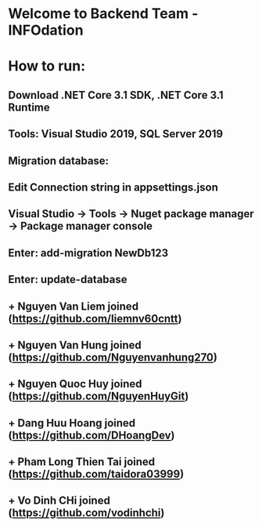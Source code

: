 # Welcome to Backend Team - INFOdation

# How to run:

## Download .NET Core 3.1 SDK, .NET Core 3.1 Runtime

## Tools: Visual Studio 2019, SQL Server 2019

## Migration database:

## Edit Connection string in appsettings.json

## Visual Studio -> Tools -> Nuget package manager -> Package manager console

## Enter: add-migration NewDb123

## Enter: update-database


## + Nguyen Van Liem joined (https://github.com/liemnv60cntt)
## + Nguyen Van Hung joined (https://github.com/Nguyenvanhung270)
## + Nguyen Quoc Huy joined (https://github.com/NguyenHuyGit)
## + Dang Huu Hoang joined (https://github.com/DHoangDev)
## + Pham Long Thien Tai joined (https://github.com/taidora03999)
## + Vo Dinh CHi joined (https://github.com/vodinhchi)
